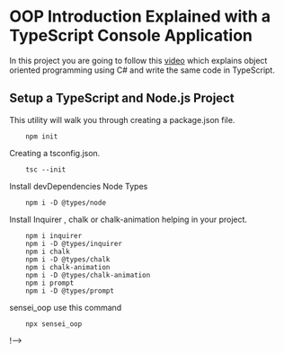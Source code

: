 # OOP Introduction Explained with a TypeScript Console Application

In this project you are going to follow this [video](https://www.youtube.com/watch?v=QboWn0NOUA8) which explains object oriented programming using C# and write the same code in TypeScript.

## Setup a TypeScript and Node.js Project

This utility will walk you through creating a package.json file.

        npm init

Creating a tsconfig.json.

        tsc --init

Install devDependencies Node Types

        npm i -D @types/node

Install Inquirer , chalk or chalk-animation helping in your project.

        npm i inquirer
        npm i -D @types/inquirer
        npm i chalk
        npm i -D @types/chalk
        npm i chalk-animation
        npm i -D @types/chalk-animation
        npm i prompt
        npm i -D @types/prompt

sensei_oop use this command 

        npx sensei_oop 

!-->

 
